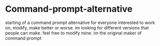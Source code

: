 # Command-prompt-alternative
starting of a command prompt alternative for everyone interested to work on, modify, make better or worse. im looking for different versions that people can make. feel free to modify mine. im the original maker of command prompt
